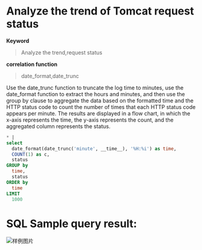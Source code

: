 # Analyze the trend of Tomcat request status

**Keyword**

> Analyze the trend,request status

**correlation function**

> date_format,date_trunc

Use the date_trunc function to truncate the log time to minutes, use the date_format function to extract the hours and minutes, and then use the group by clause to aggregate the data based on the formatted time and the HTTP status code to count the number of times that each HTTP status code appears per minute. The results are displayed in a flow chart, in which the x-axis represents the time, the y-axis represents the count, and the aggregated column represents the status.

```SQL
* |
select
  date_format(date_trunc('minute', __time__), '%H:%i') as time,
  COUNT(1) as c,
  status
GROUP by
  time,
  status
ORDER by
  time
LIMIT
  1000
```

# SQL Sample query result:

![样例图片](<http://slsconsole.oss-cn-hangzhou.aliyuncs.com/sql_sample/1584591439516%5BTomcat%5D%20Access%20logs_bruce-docker-test1542016396000%20(2).png>)
